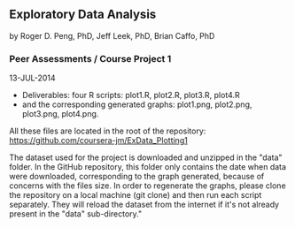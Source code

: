 ## Exploratory Data Analysis
by Roger D. Peng, PhD, Jeff Leek, PhD, Brian Caffo, PhD

### Peer Assessments / Course Project 1
13-JUL-2014

  - Deliverables: four R scripts: plot1.R, plot2.R, plot3.R, plot4.R 
  - and the corresponding generated graphs: plot1.png, plot2.png, plot3.png, plot4.png.  

All these files are located in the root of the repository:
https://github.com/coursera-jm/ExData_Plotting1

The dataset used for the project is downloaded and unzipped in the "data" folder. In the GitHub repository, this folder only contains the date when data were downloaded, corresponding to the graph generated, because of concerns with the files size. In order to regenerate the graphs, please clone the repository on a local machine (git clone) and then run each script separately. They will reload the dataset from the internet if it's not already present in the "data" sub-directory."